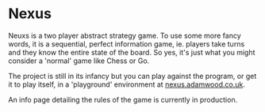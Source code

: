 # Nexus
Neuxs is a two player abstract strategy game. To use some more fancy words, it is a sequential, perfect information game, ie. players take turns and they know the entire state of the board. So yes, it's just what you might consider a 'normal' game like Chess or Go.

The project is still in its infancy but you can play against the program, or get it to play itself, in a 'playground' environment at [nexus.adamwood.co.uk](https://nexus.adamwood.co.uk).

An info page detailing the rules of the game is currently in production. 
